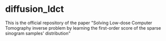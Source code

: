# diffusion_ldct
This is the official repository of the paper "Solving Low-dose Computer Tomography inverse problem by learning the first-order score of the sparse sinogram samples' distribution"
